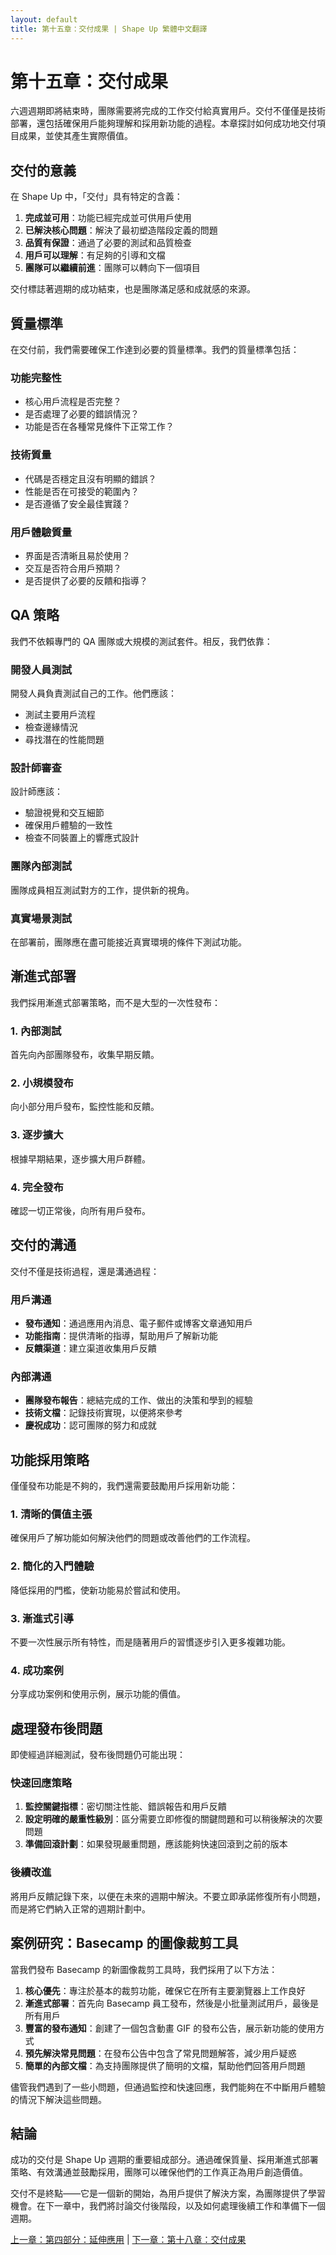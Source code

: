 ```yaml
---
layout: default
title: 第十五章：交付成果 | Shape Up 繁體中文翻譯
---
```


# 第十五章：交付成果

六週週期即將結束時，團隊需要將完成的工作交付給真實用戶。交付不僅僅是技術部署，還包括確保用戶能夠理解和採用新功能的過程。本章探討如何成功地交付項目成果，並使其產生實際價值。

## 交付的意義

在 Shape Up 中，「交付」具有特定的含義：

1. **完成並可用**：功能已經完成並可供用戶使用
2. **已解決核心問題**：解決了最初塑造階段定義的問題
3. **品質有保證**：通過了必要的測試和品質檢查
4. **用戶可以理解**：有足夠的引導和文檔
5. **團隊可以繼續前進**：團隊可以轉向下一個項目

交付標誌著週期的成功結束，也是團隊滿足感和成就感的來源。

## 質量標準

在交付前，我們需要確保工作達到必要的質量標準。我們的質量標準包括：

### 功能完整性

- 核心用戶流程是否完整？
- 是否處理了必要的錯誤情況？
- 功能是否在各種常見條件下正常工作？

### 技術質量

- 代碼是否穩定且沒有明顯的錯誤？
- 性能是否在可接受的範圍內？
- 是否遵循了安全最佳實踐？

### 用戶體驗質量

- 界面是否清晰且易於使用？
- 交互是否符合用戶預期？
- 是否提供了必要的反饋和指導？

## QA 策略

我們不依賴專門的 QA 團隊或大規模的測試套件。相反，我們依靠：

### 開發人員測試

開發人員負責測試自己的工作。他們應該：
- 測試主要用戶流程
- 檢查邊緣情況
- 尋找潛在的性能問題

### 設計師審查

設計師應該：
- 驗證視覺和交互細節
- 確保用戶體驗的一致性
- 檢查不同裝置上的響應式設計

### 團隊內部測試

團隊成員相互測試對方的工作，提供新的視角。

### 真實場景測試

在部署前，團隊應在盡可能接近真實環境的條件下測試功能。

## 漸進式部署

我們採用漸進式部署策略，而不是大型的一次性發布：

### 1. 內部測試

首先向內部團隊發布，收集早期反饋。

### 2. 小規模發布

向小部分用戶發布，監控性能和反饋。

### 3. 逐步擴大

根據早期結果，逐步擴大用戶群體。

### 4. 完全發布

確認一切正常後，向所有用戶發布。

## 交付的溝通

交付不僅是技術過程，還是溝通過程：

### 用戶溝通

- **發布通知**：通過應用內消息、電子郵件或博客文章通知用戶
- **功能指南**：提供清晰的指導，幫助用戶了解新功能
- **反饋渠道**：建立渠道收集用戶反饋

### 內部溝通

- **團隊發布報告**：總結完成的工作、做出的決策和學到的經驗
- **技術文檔**：記錄技術實現，以便將來參考
- **慶祝成功**：認可團隊的努力和成就

## 功能採用策略

僅僅發布功能是不夠的，我們還需要鼓勵用戶採用新功能：

### 1. 清晰的價值主張

確保用戶了解功能如何解決他們的問題或改善他們的工作流程。

### 2. 簡化的入門體驗

降低採用的門檻，使新功能易於嘗試和使用。

### 3. 漸進式引導

不要一次性展示所有特性，而是隨著用戶的習慣逐步引入更多複雜功能。

### 4. 成功案例

分享成功案例和使用示例，展示功能的價值。

## 處理發布後問題

即使經過詳細測試，發布後問題仍可能出現：

### 快速回應策略

1. **監控關鍵指標**：密切關注性能、錯誤報告和用戶反饋
2. **設定明確的嚴重性級別**：區分需要立即修復的關鍵問題和可以稍後解決的次要問題
3. **準備回滾計劃**：如果發現嚴重問題，應該能夠快速回滾到之前的版本

### 後續改進

將用戶反饋記錄下來，以便在未來的週期中解決。不要立即承諾修復所有小問題，而是將它們納入正常的週期計劃中。

## 案例研究：Basecamp 的圖像裁剪工具

當我們發布 Basecamp 的新圖像裁剪工具時，我們採用了以下方法：

1. **核心優先**：專注於基本的裁剪功能，確保它在所有主要瀏覽器上工作良好
2. **漸進式部署**：首先向 Basecamp 員工發布，然後是小批量測試用戶，最後是所有用戶
3. **豐富的發布通知**：創建了一個包含動畫 GIF 的發布公告，展示新功能的使用方式
4. **預先解決常見問題**：在發布公告中包含了常見問題解答，減少用戶疑惑
5. **簡單的內部文檔**：為支持團隊提供了簡明的文檔，幫助他們回答用戶問題

儘管我們遇到了一些小問題，但通過監控和快速回應，我們能夠在不中斷用戶體驗的情況下解決這些問題。

## 結論

成功的交付是 Shape Up 週期的重要組成部分。通過確保質量、採用漸進式部署策略、有效溝通並鼓勵採用，團隊可以確保他們的工作真正為用戶創造價值。

交付不是終點——它是一個新的開始，為用戶提供了解決方案，為團隊提供了學習機會。在下一章中，我們將討論交付後階段，以及如何處理後續工作和準備下一個週期。

[上一章：第四部分：延伸應用](./17-part4.html) | [下一章：第十八章：交付成果](./18-delivering-on-time.html) 
